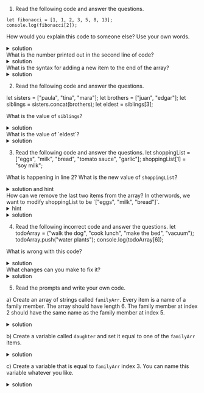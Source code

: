 1. Read the following code and answer the questions.

```
let fibonacci = [1, 1, 2, 3, 5, 8, 13];
console.log(fibonacci[2]);
```

How would you explain this code to someone else? Use your own words.

<details>
<summary>solution</summary>
<br>
  In line 1, we create an array of numbers called fibonacci. In line 2 we print out the item at index 2.
</details>
What is the number printed out in the second line of code?
<details>
<summary>solution</summary>
<br>
  The item at index 2 happens to also be `2`.
</details>
What is the syntax for adding a new item to the end of the array?

<details>
<summary>solution</summary>
<br>
 `fibonacci.push(newNumber);` where `newNumber` is a number.
  You can read about `.push()` and other the Array methods on <a href="https://developer.mozilla.org/en-US/docs/Web/JavaScript/Reference/Global_Objects/Array">MDN</a>.
</details>

2. Read the following code and answer the questions.

let sisters = ["paula", "tina", "mara"];
let brothers = ["juan", "edgar"];
let siblings = sisters.concat(brothers);
let eldest = siblings[3];

What is the value of `siblings`?

<details>
<summary>solution</summary>
<br>
  In line 3, we use the Array.concat() method to combine the two arrays. Thus, the value of siblings is `["paula", "tina", "mara", "juan", "edgar"]`. You can read about `.concat()` and other the Array methods on <a href="https://developer.mozilla.org/en-US/docs/Web/JavaScript/Reference/Global_Objects/Array">MDN</a>.
</details>
What is the value of `eldest`?
<details>
<summary>solution</summary>
<br>
  In line 4 we create a variable called `eldest` which is equal to the item in `siblings` at index 3, i.e. `"mara"`.
</details>

3. Read the following code and answer the questions.
   let shoppingList = ["eggs", "milk", "bread", "tomato sauce", "garlic"];
   shoppingList[1] = "soy milk";

What is happening in line 2? What is the new value of `shoppingList`?

<details>
<summary>solution and hint</summary>
<br>
  In line 2 we set a new value at index 1 of `shoppingList`. Thus `shoppingList` now looks like this: `["eggs", "soy milk", "bread", "tomato sauce", "garlic"]`.
</details>
How can we remove the last two items from the array? In otherwords, we want to modify shoppingList to be `["eggs", "milk", "bread"]`.
<details>
<summary>hint</summary>
<br>
  HINT: There are several ways to do this. On a google search of "remove last two items of array js", the first results speak of <a href="https://developer.mozilla.org/en-US/docs/Web/JavaScript/Reference/Global_Objects/Array/pop">Array.pop()</a> and <a href="https://developer.mozilla.org/en-US/docs/Web/JavaScript/Reference/Global_Objects/Array/splice">Array.splice()</a>. Try searching these before you look at final solution.
</details>
<details>
<summary>solution</summary>
<br>
  Using `Array.pop()`: .pop() removes the last item of an array, so you could have to repeat `shoppingList.pop();` twice.
  Using `Array.splice()`: .splice() has several options for syntax. Here we can use two parameters which represent starting index and delete count like so: shoppingList.splice(startIndex, deleteCount). Since we want to delete the last 2 items, we have to start at index 2 and delete 2 items: `shoppingList.splice(2, 2);`
</details>

4. Read the following incorrect code and answer the questions.
   let todoArray = ("walk the dog", "cook lunch", "make the bed", "vacuum");
   todoArray.push("water plants");
   console.log(todoArray[6]);

What is wrong with this code?

<details>
<summary>solution</summary>
<br>
  In the line 1, we see incorrect array declaration with parentheses `()` instead of square brackets `[]`.
  The last line returns an error because we are trying to print an item at index 6. But the highest index is 5, so this is undefined.
</details>
What changes can you make to fix it?
<details>
<summary>solution</summary>
<br>
Add square brackets and use an index that is within the range of this array.
  ```
  let todoArray = ["walk the dog", "cook lunch", "make the bed", "vacuum"];
  todoArray.push("water plants");
  console.log(todoArray[5]);
  ```
</details>

5. Read the prompts and write your own code.

a) Create an array of strings called `familyArr`. Every item is a name of a family member. The array should have length 6. The family member at index 2 should have the same name as the family member at index 5.

<details>
<summary>solution</summary>
<br>

```
let familyArr = ["Gina", "Farah", "Ari", "Stephen", "Ari", "Ralph"];
```

</details>

b) Create a variable called `daughter` and set it equal to one of the `familyArr` items.

<details>
<summary>solution</summary>
<br>
```
let familyArr = ["Gina", "Farah", "Ari", "Stephen", "Ari", "Ralph"];
let daughter = familyArr[0];
```
</details>

c) Create a variable that is equal to `familyArr` index 3. You can name this variable whatever you like.

<details>
<summary>solution</summary>
<br>
```
let familyArr = ["Gina", "Farah", "Ari", "Stephen", "Ari", "Ralph"];
let daughter = familyArr[0];
let grandfather = familyArr[3];
```
</details>
